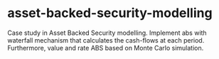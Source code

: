 # asset-backed-security-modelling
Case study in Asset Backed Security modelling. Implement abs with waterfall mechanism that calculates the cash-flows at each period. Furthermore, value and rate ABS based on Monte Carlo simulation.
